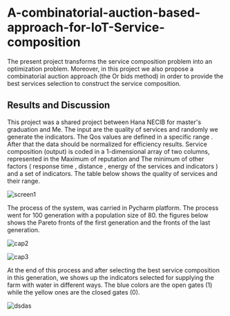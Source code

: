 # A-combinatorial-auction-based-approach-for-IoT-Service-composition
The present project transforms the service composition problem into an optimization problem. Moreover, in this project we also propose a combinatorial auction approach (the Or bids method) in order to provide the best services selection to construct the service composition.

## Results and Discussion
This project was a shared project between Hana NECIB for master's graduation and Me.
The input are the quality of services and randomly we generate the indicators. The Qos values are defined in a specific range . After that the data should be normalized for efficiency results. Service composition (output) is coded in a 1-dimensional array of two columns, represented in the Maximum of reputation and The minimum of other factors ( response time , distance , energy of the services and indicators ) and a set of indicators. The table below shows the quality of services and their range.

![screen1](https://user-images.githubusercontent.com/40090186/181361086-b7439c63-f46e-44e7-88b8-7799a374a336.PNG)

The process of the system, was carried in Pycharm platform. The process went for 100 generation with a population size of 80. the figures below shows the Pareto fronts of the first generation and the fronts of the last generation.

![cap2](https://user-images.githubusercontent.com/40090186/181361489-195f0da2-9778-4686-b3ed-b675d015c71d.PNG)

![cap3](https://user-images.githubusercontent.com/40090186/181361505-321ea582-3808-4861-b4ed-0d67d77d5c46.PNG)

At the end of this process and after selecting the best service composition in this generation, we shows up the indicators selected for supplying the farm with water in different ways. The blue colors are the open gates (1) while the yellow ones are the closed gates (0).

![dsdas](https://user-images.githubusercontent.com/40090186/181362092-10b9d7ee-f7b7-4107-88da-78c33dc6e119.PNG)
